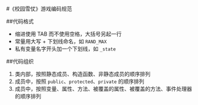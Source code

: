 #《校园雪仗》游戏编码规范

##代码格式

- 缩进使用 TAB 而不使用空格，大括号另起一行
- 常量用大写 + 下划线命名，如 `RAND_MAX`
- 私有变量名字开头加一个下划线，如 `_state`

##代码组织

1. 类内部，按照静态成员、构造函数、非静态成员的顺序排列
2. 成员中，按照 `public`、`protected`、`private` 的顺序排列
3. 成员中，按照变量、属性、方法、被覆盖的属性、被覆盖的方法、事件处理器的顺序排列